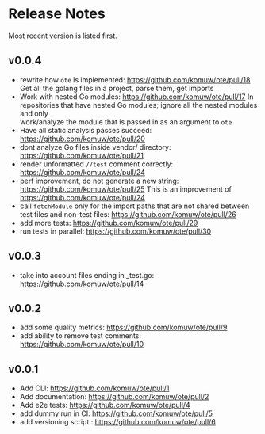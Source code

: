 # Release Notes

Most recent version is listed first.  

## v0.0.4
- rewrite how `ote` is implemented: https://github.com/komuw/ote/pull/18
  Get all the golang files in a project, parse them, get imports
- Work with nested Go modules: https://github.com/komuw/ote/pull/17
  In repositories that have nested Go modules; ignore all the nested modules and only   
  work/analyze the module that is passed in as an argument to `ote`
- Have all static analysis passes succeed: https://github.com/komuw/ote/pull/20
- dont analyze Go files inside vendor/ directory: https://github.com/komuw/ote/pull/21
- render unformatted `//test` comment correctly: https://github.com/komuw/ote/pull/24
- perf improvement, do not generate a new string: https://github.com/komuw/ote/pull/25
  This is an improvement of https://github.com/komuw/ote/pull/24
- call `fetchModule` only for the import paths that are not shared between test files and non-test files: https://github.com/komuw/ote/pull/26
- add more tests: https://github.com/komuw/ote/pull/29
- run tests in parallel: https://github.com/komuw/ote/pull/30


## v0.0.3
-  take into account files ending in _test.go: https://github.com/komuw/ote/pull/14


## v0.0.2
- add some quality metrics: https://github.com/komuw/ote/pull/9
- add ability to remove test comments: https://github.com/komuw/ote/pull/10


## v0.0.1
- Add CLI: https://github.com/komuw/ote/pull/1
- Add documentation: https://github.com/komuw/ote/pull/2
- Add e2e tests: https://github.com/komuw/ote/pull/4
- add dummy run in CI: https://github.com/komuw/ote/pull/5
- add versioning script : https://github.com/komuw/ote/pull/6
